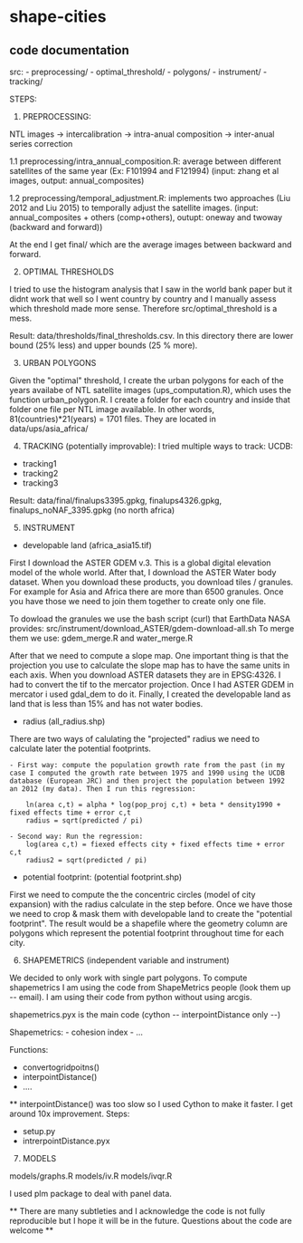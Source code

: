 # shape-cities

## code documentation

src:
    - preprocessing/
    - optimal_threshold/
    - polygons/
    - instrument/
    - tracking/


STEPS:

1. PREPROCESSING:

NTL images -> intercalibration -> intra-anual composition -> inter-anual series correction

1.1 preprocessing/intra_annual_composition.R: average between different satellites of the same year (Ex: F101994 and F121994) (input: zhang et al images, output: annual_composites)

1.2 preprocessing/temporal_adjustment.R: implements two approaches (Liu 2012 and Liu 2015) to temporally adjust the satellite images. (input: annual_composites + others (comp+others), outupt: oneway and twoway (backward and forward))

At the end I get final/ which are the average images between backward and forward.

2. OPTIMAL THRESHOLDS

I tried to use the histogram analysis that I saw in the world bank paper but it didnt work that well so I went country by country and I manually assess which threshold made more sense. Therefore src/optimal_threshold is a mess.

Result: data/thresholds/final_thresholds.csv. In this directory there are lower bound (25% less) and upper bounds (25 % more).

3. URBAN POLYGONS

Given the "optimal" threshold, I create the urban polygons for each of the years availabe of NTL satellite images (ups_computation.R), which uses the function urban_polygon.R. I create a folder for each country and inside that folder one file per NTL image available. In other words,  81(countries)\*21(years) = 1701 files. They are located in data/ups/asia_africa/

4. TRACKING (potentially improvable): I tried multiple ways to track: UCDB:
- tracking1
- tracking2
- tracking3

Result: data/final/finalups3395.gpkg, finalups4326.gpkg, finalups_noNAF_3395.gpkg (no north africa)

5. INSTRUMENT

- developable land (africa_asia15.tif)

First I download the ASTER GDEM v.3. This is a global digital elevation model of the whole world. After that, I download the  ASTER Water body dataset. When you download these products, you download tiles / granules. For example for Asia and Africa there are more than 6500 granules. Once you have those we need to join them together to create only one file.

To dowload the granules we use the bash script (curl) that EarthData NASA provides: src/instrument/download_ASTER/gdem-download-all.sh
To merge them we use: gdem_merge.R and water_merge.R

After that we need to compute a slope map. One important thing is that the projection you use to calculate the slope map has to have the same units in each axis. When you download ASTER datasets they are in EPSG:4326. I had to convert the tif to the mercator projection. Once I had ASTER GDEM in mercator i used gdal_dem to do it. Finally, I created the developable land as land that is less than 15% and has not water bodies.

- radius (all_radius.shp)

There are two ways of calulating the "projected" radius we need to calculate later the potential footprints.

    - First way: compute the population growth rate from the past (in my case I computed the growth rate between 1975 and 1990 using the UCDB database (European JRC) and then project the population between 1992 an 2012 (my data). Then I run this regression:

        ln(area c,t) = alpha * log(pop_proj c,t) + beta * density1990 + fixed effects time + error c,t
        radius = sqrt(predicted / pi)

    - Second way: Run the regression:
        log(area c,t) = fiexed effects city + fixed effects time + error c,t
        radius2 = sqrt(predicted / pi)


- potential footprint: (potential footprint.shp)

First we need to compute the the concentric circles (model of city expansion) with the radius calculate in the step before. Once we have those we need to crop & mask them with developable land to create the "potential footprint". The result would be a shapefile where the geometry column are polygons which represent the potential footprint throughout time for each city.

6. SHAPEMETRICS (independent variable and instrument)

We decided to only work with single part polygons. To compute shapemetrics I am using the code from ShapeMetrics people (look them up -- email). I am using their code from python without using arcgis.

shapemetrics.pyx is the main code (cython -- interpointDistance only --)

Shapemetrics:
    - cohesion index
    - ...

Functions:
- convertogridpoitns()
- interpointDistance()
- ....

** interpointDistance() was too slow so I used Cython to make it faster. I get around 10x improvement.
Steps:
- setup.py
- intrerpointDistance.pyx

7. MODELS

models/graphs.R
models/iv.R
models/ivqr.R

I used plm package to deal with panel data.

** There are many subtleties and I acknowledge the code is not fully reproducible but I hope it will be in the future. Questions about the code are welcome **

